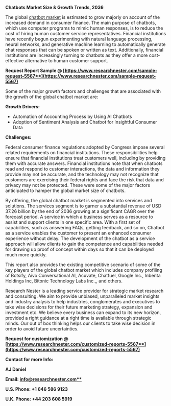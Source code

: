 ﻿**Chatbots Market Size & Growth Trends, 2036**

The global [chatbot market](https://www.researchnester.com/reports/chatbot-market/5567) is estimated to grow majorly on account of the increased demand in consumer finance. The main purpose of chatbots, which use computer programs to mimic human responses, is to reduce the cost of hiring human customer service representatives. Financial institutions have recently begun experimenting with natural language processing, neural networks, and generative machine learning to automatically generate chat responses that can be spoken or written as text. Additionally, financial institutions are increasingly turning to chatbots as they offer a more cost-effective alternative to human customer support.

**Request Report Sample @ [https://www.researchnester.com/sample-request-5567**](https://www.researchnester.com/sample-request-5567)**

Some of the major growth factors and challenges that are associated with the growth of the global chatbot market are:

**Growth Drivers:**

- Automation of Accounting Process by Using AI Chatbots 
- Adoption of Sentiment Analysis and Chatbot for Insightful Consumer Data 

**Challenges:**

Federal consumer finance regulations adopted by Congress impose several related requirements on financial institutions. These responsibilities help ensure that financial institutions treat customers well, including by providing them with accurate answers. Financial institutions note that when chatbots read and respond to customer interactions, the data and information they provide may not be accurate, and the technology may not recognize that customers are exercising their federal rights and face the risk that data and privacy may not be protected. These were some of the major factors anticipated to hamper the global market size of chatbots.

By offering, the global chatbot market is segmented into services and solutions. The services segment is to garner a substantial revenue of USD 37.26 billion by the end of 2036 growing at a significant CAGR over the forecast period. A service in which a business serves as a resource to assist and support clients in one specific area. With a first set of capabilities, such as answering FAQs, getting feedback, and so on, Chatbot as a service enables the customer to present an enhanced consumer experience without delay. The development of the chatbot as a service approach will allow clients to gain the competence and capabilities needed for drawing up proof of concept within days so that it can be deployed much more quickly.

This report also provides the existing competitive scenario of some of the key players of the global chatbot market which includes company profiling of Botsify, Aivo Conversational AI, Acuvate, Chatfuel, Google Inc., Inbenta Holdings Inc, Bitonic Technology Labs Inc.,, and others.      

Research Nester is a leading service provider for strategic market research and consulting. We aim to provide unbiased, unparalleled market insights and industry analysis to help industries, conglomerates and executives to take wise decisions for their future marketing strategy, expansion and investment etc. We believe every business can expand to its new horizon, provided a right guidance at a right time is available through strategic minds. Our out of box thinking helps our clients to take wise decision in order to avoid future uncertainties.

**Request for customization @ [https://www.researchnester.com/customized-reports-5567**](https://www.researchnester.com/customized-reports-5567)**

**Contact for more Info:**

**AJ Daniel**

**Email: [info@researchnester.com**](mailto:info@researchnester.com)**

**U.S. Phone: +1 646 586 9123** 

**U.K. Phone: +44 203 608 5919**


